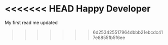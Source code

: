 <<<<<<< HEAD
Happy Developer
=======
My first read me 
updated
>>>>>>> 6d253425517964dbbb21ebcdc417e8855fb5f6ee
